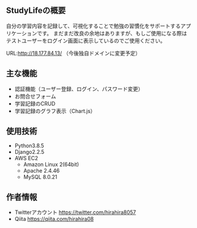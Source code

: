 ## StudyLifeの概要
自分の学習内容を記録して、可視化することで勉強の習慣化をサポートするアプリケーションです。
まだまだ改良の余地はありますが、もしご使用になる際はテストユーザーをログイン画面に表示しているのでご使用ください。

URL:http://18.177.84.13/
（今後独自ドメインに変更予定）

## 主な機能
- 認証機能（ユーザー登録、ログイン、パスワード変更）
- お問合せフォーム
- 学習記録のCRUD
- 学習記録のグラフ表示（Chart.js）

## 使用技術
- Python3.8.5
- Django2.2.5
- AWS EC2
  - Amazon Linux 2(64bit)
  - Apache 2.4.46
  - MySQL 8.0.21

## 作者情報
- Twitterアカウント  https://twitter.com/hirahira8057
- Qiita  https://qiita.com/hirahira08
